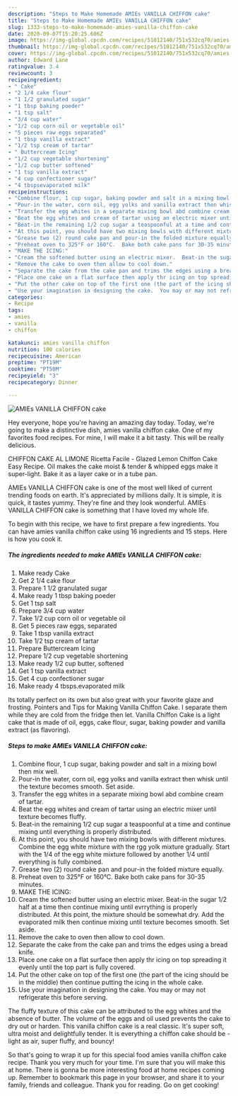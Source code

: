 ```yaml
---
description: "Steps to Make Homemade AMIEs VANILLA CHIFFON cake"
title: "Steps to Make Homemade AMIEs VANILLA CHIFFON cake"
slug: 1333-steps-to-make-homemade-amies-vanilla-chiffon-cake
date: 2020-09-07T15:20:25.606Z
image: https://img-global.cpcdn.com/recipes/51012140/751x532cq70/amies-vanilla-chiffon-cake-recipe-main-photo.jpg
thumbnail: https://img-global.cpcdn.com/recipes/51012140/751x532cq70/amies-vanilla-chiffon-cake-recipe-main-photo.jpg
cover: https://img-global.cpcdn.com/recipes/51012140/751x532cq70/amies-vanilla-chiffon-cake-recipe-main-photo.jpg
author: Edward Lane
ratingvalue: 3.4
reviewcount: 3
recipeingredient:
- " Cake"
- "2 1/4 cake flour"
- "1 1/2 granulated sugar"
- "1 tbsp baking poeder"
- "1 tsp salt"
- "3/4 cup water"
- "1/2 cup corn oil or vegetable oil"
- "5 pieces raw eggs separated"
- "1 tbsp vanilla extract"
- "1/2 tsp cream of tartar"
- " Buttercream Icing"
- "1/2 cup vegetable shortening"
- "1/2 cup butter softened"
- "1 tsp vanilla extract"
- "4 cup confectioner sugar"
- "4 tbspsevaporated milk"
recipeinstructions:
- "Combine flour, 1 cup sugar, baking powder and salt in a mixing bowl then mix well."
- "Pour-in the water, corn oil, egg yolks and vanilla extract then whisk until the texture becomes smooth.  Set aside."
- "Transfer the egg whites in a separate mixing bowl abd combine cream of tartar."
- "Beat the egg whites and cream of tartar using an electric mixer until texture becomes fluffy."
- "Beat-in the remaining 1/2 cup sugar a teaspoonful at a time and continue mixing until everything is properly distributed."
- "At this point, you should have two mixing bowls with different mixtures.  Combine the egg white mixture with the rgg yolk mixture gradually.  Start with the 1/4 of the egg white mixture followed by another 1/4 until everything is fully combined."
- "Grease two (2) round cake pan and pour-in the folded mixture equally."
- "Preheat oven to 325°F or 160°C.  Bake both cake pans for 30-35 minutes."
- "MAKE THE ICING:"
- "Cream the softened butter using an electric mixer.  Beat-in the sugar 1/2 half at a time then continue mixing until evrrything is properly distributed.  At this point, the mixture should be somewhat dry.  Add the evaporated milk then continue mixing until texture becomes smooth.  Set aside."
- "Remove the cake to oven then allow to cool down."
- "Separate the cake from the cake pan and trims the edges using a bread knife."
- "Place one cake on a flat surface then apply thr icing on top spreading it evenly until the top part is fully covered."
- "Put the other cake on top of the first one (the part of the icing should be in the middle) then continue putting the icing in the whole cake."
- "Use your imagination in designing the cake.  You may or may not refrigerate this before serving."
categories:
- Recipe
tags:
- amies
- vanilla
- chiffon

katakunci: amies vanilla chiffon 
nutrition: 100 calories
recipecuisine: American
preptime: "PT19M"
cooktime: "PT50M"
recipeyield: "3"
recipecategory: Dinner

---
```



![AMIEs VANILLA CHIFFON cake](https://img-global.cpcdn.com/recipes/51012140/751x532cq70/amies-vanilla-chiffon-cake-recipe-main-photo.jpg)

Hey everyone, hope you're having an amazing day today. Today, we're going to make a distinctive dish, amies vanilla chiffon cake. One of my favorites food recipes. For mine, I will make it a bit tasty. This will be really delicious.

CHIFFON CAKE AL LIMONE Ricetta Facile - Glazed Lemon Chiffon Cake Easy Recipe. Oil makes the cake moist &amp; tender &amp; whipped eggs make it super-light. Bake it as a layer cake or in a tube pan.

AMIEs VANILLA CHIFFON cake is one of the most well liked of current trending foods on earth. It's appreciated by millions daily. It is simple, it is quick, it tastes yummy. They're fine and they look wonderful. AMIEs VANILLA CHIFFON cake is something that I have loved my whole life.


To begin with this recipe, we have to first prepare a few ingredients. You can have amies vanilla chiffon cake using 16 ingredients and 15 steps. Here is how you cook it.

<!--inarticleads1-->

##### The ingredients needed to make AMIEs VANILLA CHIFFON cake:

1. Make ready  Cake
1. Get 2 1/4 cake flour
1. Prepare 1 1/2 granulated sugar
1. Make ready 1 tbsp baking poeder
1. Get 1 tsp salt
1. Prepare 3/4 cup water
1. Take 1/2 cup corn oil or vegetable oil
1. Get 5 pieces raw eggs, separated
1. Take 1 tbsp vanilla extract
1. Take 1/2 tsp cream of tartar
1. Prepare  Buttercream Icing
1. Prepare 1/2 cup vegetable shortening
1. Make ready 1/2 cup butter, softened
1. Get 1 tsp vanilla extract
1. Get 4 cup confectioner sugar
1. Make ready 4 tbsps.evaporated milk


Its totally perfect on its own but also great with your favorite glaze and frosting. Pointers and Tips for Making Vanilla Chiffon Cake. I separate them while they are cold from the fridge then let. Vanilla Chiffon Cake is a light cake that is made of oil, eggs, cake flour, sugar, baking powder and vanilla extract (as flavoring). 

<!--inarticleads2-->

##### Steps to make AMIEs VANILLA CHIFFON cake:

1. Combine flour, 1 cup sugar, baking powder and salt in a mixing bowl then mix well.
1. Pour-in the water, corn oil, egg yolks and vanilla extract then whisk until the texture becomes smooth.  Set aside.
1. Transfer the egg whites in a separate mixing bowl abd combine cream of tartar.
1. Beat the egg whites and cream of tartar using an electric mixer until texture becomes fluffy.
1. Beat-in the remaining 1/2 cup sugar a teaspoonful at a time and continue mixing until everything is properly distributed.
1. At this point, you should have two mixing bowls with different mixtures.  Combine the egg white mixture with the rgg yolk mixture gradually.  Start with the 1/4 of the egg white mixture followed by another 1/4 until everything is fully combined.
1. Grease two (2) round cake pan and pour-in the folded mixture equally.
1. Preheat oven to 325°F or 160°C.  Bake both cake pans for 30-35 minutes.
1. MAKE THE ICING:
1. Cream the softened butter using an electric mixer.  Beat-in the sugar 1/2 half at a time then continue mixing until evrrything is properly distributed.  At this point, the mixture should be somewhat dry.  Add the evaporated milk then continue mixing until texture becomes smooth.  Set aside.
1. Remove the cake to oven then allow to cool down.
1. Separate the cake from the cake pan and trims the edges using a bread knife.
1. Place one cake on a flat surface then apply thr icing on top spreading it evenly until the top part is fully covered.
1. Put the other cake on top of the first one (the part of the icing should be in the middle) then continue putting the icing in the whole cake.
1. Use your imagination in designing the cake.  You may or may not refrigerate this before serving.


The fluffy texture of this cake can be attributed to the egg whites and the absence of butter. The volume of the eggs and oil used prevents the cake to dry out or harden. This vanilla chiffon cake is a real classic. It&#39;s super soft, ultra moist and delightfully tender. It is everything a chiffon cake should be - light as air, super fluffy, and bouncy! 

So that's going to wrap it up for this special food amies vanilla chiffon cake recipe. Thank you very much for your time. I'm sure that you will make this at home. There is gonna be more interesting food at home recipes coming up. Remember to bookmark this page in your browser, and share it to your family, friends and colleague. Thank you for reading. Go on get cooking!
